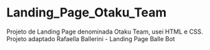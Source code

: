 # Landing_Page_Otaku_Team
Projeto de Landing Page denominada Otaku Team, usei HTML e CSS. Projeto adaptado  Rafaella Ballerini - Landing Page Balle Bot
